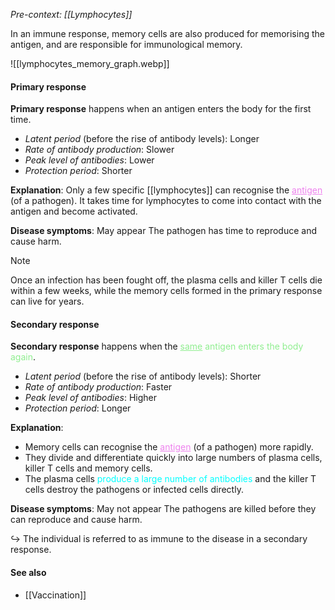 *Pre-context: [[Lymphocytes]]*

In an immune response, memory cells are also produced for memorising the antigen, and are responsible for immunological memory.

![[lymphocytes_memory_graph.webp]]

#### Primary response
**Primary response** happens when an antigen enters the body for the first time.
- *Latent period* (before the rise of antibody levels): Longer
- *Rate of antibody production*: Slower
- *Peak level of antibodies*: Lower
- *Protection period*: Shorter

**Explanation**:
Only a few specific [[lymphocytes]] can recognise the <span style="color: violet"><u>antigen</u></span> (of a pathogen). It takes time for lymphocytes to come into contact with the antigen and become activated.

**Disease symptoms**: May appear
The pathogen has time to reproduce and cause harm.

> [!note]
> Once an infection has been fought off, the plasma cells and killer T cells die within a few weeks, while the memory cells formed in the primary response can live for years.

#### Secondary response
**Secondary response** happens when the <span style="color: lightgreen"><u>same</u> antigen enters the body again</span>.
- *Latent period* (before the rise of antibody levels): Shorter
- *Rate of antibody production*: Faster
- *Peak level of antibodies*: Higher
- *Protection period*: Longer

**Explanation**:
- Memory cells can recognise the <span style="color: violet"><u>antigen</u></span> (of a pathogen) more rapidly.
- They divide and differentiate quickly into large numbers of plasma cells, killer T cells and memory cells.
- The plasma cells <span style="color: aqua">produce a large number of antibodies</span> and the killer T cells destroy the pathogens or infected cells directly.

**Disease symptoms**: May not appear
The pathogens are killed before they can reproduce and cause harm.

↪️ The individual is referred to as immune to the disease in a secondary response.

#### See also
- [[Vaccination]]
